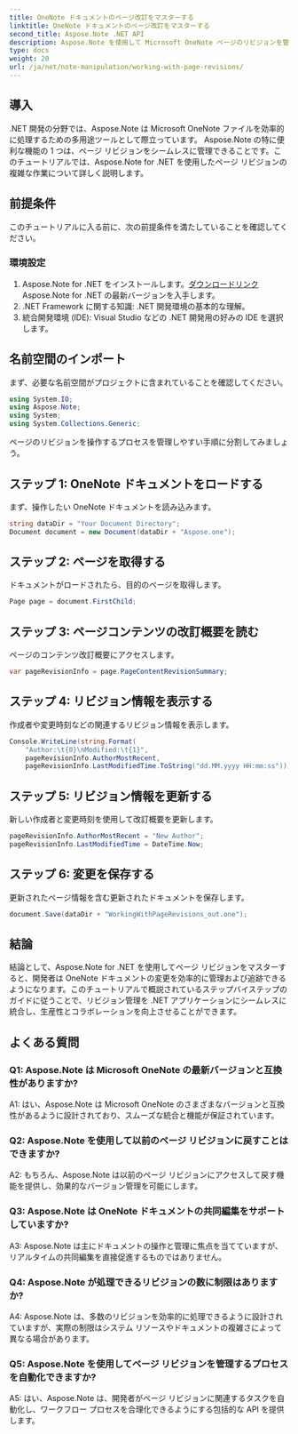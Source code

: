 ```yaml
---
title: OneNote ドキュメントのページ改訂をマスターする
linktitle: OneNote ドキュメントのページ改訂をマスターする
second_title: Aspose.Note .NET API
description: Aspose.Note を使用して Microsoft OneNote ページのリビジョンを管理する方法を学びます。 .NET アプリケーションでのシームレスな統合とバージョン管理のためのステップバイステップのガイド。
type: docs
weight: 20
url: /ja/net/note-manipulation/working-with-page-revisions/
---
```

## 導入

.NET 開発の分野では、Aspose.Note は Microsoft OneNote ファイルを効率的に処理するための多用途ツールとして際立っています。 Aspose.Note の特に便利な機能の 1 つは、ページ リビジョンをシームレスに管理できることです。このチュートリアルでは、Aspose.Note for .NET を使用したページ リビジョンの複雑な作業について詳しく説明します。

## 前提条件

このチュートリアルに入る前に、次の前提条件を満たしていることを確認してください。

### 環境設定

1. Aspose.Note for .NET をインストールします。[ダウンロードリンク](https://releases.aspose.com/note/net/) Aspose.Note for .NET の最新バージョンを入手します。
2. .NET Framework に関する知識: .NET 開発環境の基本的な理解。
3. 統合開発環境 (IDE): Visual Studio などの .NET 開発用の好みの IDE を選択します。

## 名前空間のインポート

まず、必要な名前空間がプロジェクトに含まれていることを確認してください。

```csharp
using System.IO;
using Aspose.Note;
using System;
using System.Collections.Generic;
```

ページのリビジョンを操作するプロセスを管理しやすい手順に分割してみましょう。

## ステップ 1: OneNote ドキュメントをロードする

まず、操作したい OneNote ドキュメントを読み込みます。

```csharp
string dataDir = "Your Document Directory";
Document document = new Document(dataDir + "Aspose.one");
```

## ステップ 2: ページを取得する

ドキュメントがロードされたら、目的のページを取得します。

```csharp
Page page = document.FirstChild;
```

## ステップ 3: ページコンテンツの改訂概要を読む

ページのコンテンツ改訂概要にアクセスします。

```csharp
var pageRevisionInfo = page.PageContentRevisionSummary;
```

## ステップ 4: リビジョン情報を表示する

作成者や変更時刻などの関連するリビジョン情報を表示します。

```csharp
Console.WriteLine(string.Format(
    "Author:\t{0}\nModified:\t{1}",
    pageRevisionInfo.AuthorMostRecent,
    pageRevisionInfo.LastModifiedTime.ToString("dd.MM.yyyy HH:mm:ss")));
```

## ステップ 5: リビジョン情報を更新する

新しい作成者と変更時刻を使用して改訂概要を更新します。

```csharp
pageRevisionInfo.AuthorMostRecent = "New Author";
pageRevisionInfo.LastModifiedTime = DateTime.Now;
```

## ステップ 6: 変更を保存する

更新されたページ情報を含む更新されたドキュメントを保存します。

```csharp
document.Save(dataDir + "WorkingWithPageRevisions_out.one");
```

## 結論

結論として、Aspose.Note for .NET を使用してページ リビジョンをマスターすると、開発者は OneNote ドキュメントの変更を効率的に管理および追跡できるようになります。このチュートリアルで概説されているステップバイステップのガイドに従うことで、リビジョン管理を .NET アプリケーションにシームレスに統合し、生産性とコラボレーションを向上させることができます。

## よくある質問

### Q1: Aspose.Note は Microsoft OneNote の最新バージョンと互換性がありますか?

A1: はい、Aspose.Note は Microsoft OneNote のさまざまなバージョンと互換性があるように設計されており、スムーズな統合と機能が保証されています。

### Q2: Aspose.Note を使用して以前のページ リビジョンに戻すことはできますか?

A2: もちろん、Aspose.Note は以前のページ リビジョンにアクセスして戻す機能を提供し、効果的なバージョン管理を可能にします。

### Q3: Aspose.Note は OneNote ドキュメントの共同編集をサポートしていますか?

A3: Aspose.Note は主にドキュメントの操作と管理に焦点を当てていますが、リアルタイムの共同編集を直接促進するものではありません。

### Q4: Aspose.Note が処理できるリビジョンの数に制限はありますか?

A4: Aspose.Note は、多数のリビジョンを効率的に処理できるように設計されていますが、実際の制限はシステム リソースやドキュメントの複雑さによって異なる場合があります。

### Q5: Aspose.Note を使用してページ リビジョンを管理するプロセスを自動化できますか?

A5: はい、Aspose.Note は、開発者がページ リビジョンに関連するタスクを自動化し、ワークフロー プロセスを合理化できるようにする包括的な API を提供します。